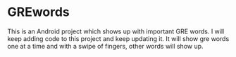 # GREwords
This is an Android project which shows up with important GRE words.
I will keep adding code to this project and keep updating it. It will show gre words one at a time and with a swipe of fingers, other words will show up.
